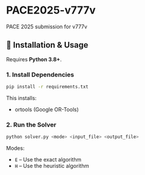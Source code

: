 # PACE2025-v777v
PACE 2025 submission for v777v

## 🔧 Installation & Usage

Requires **Python 3.8+**.

### 1. Install Dependencies

```bash
pip install -r requirements.txt
```

This installs:

- ortools (Google OR-Tools)

### 2. Run the Solver

```bash
python solver.py <mode> <input_file> <output_file>
```

Modes:
- `E` – Use the exact algorithm
- `H` – Use the heuristic algorithm
